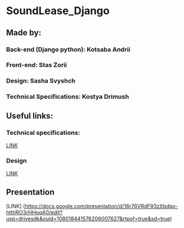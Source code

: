 # SoundLease_Django
## Made by:
### Back-end (Django python): Kotsaba Andrii
### Front-end: Stas Zorii
### Design: Sasha Svyshch
### Technical Specifications: Kostya Drimush

## Useful links:
### Technical specifications:
[LINK](https://docs.google.com/document/d/1TnPctIuzRHiXYcOrS5QLsmzbi2TMra1j/edit?usp=sharing&ouid=108018441576206007627&rtpof=true&sd=true)
### Design
[LINK](https://www.figma.com/design/5OgdqS40ZwVnHTliKHy3Hu/Untitled?node-id=0-1&t=0fNtUEQeOxwnXaMu-1)

## Presentation
[LINK]
(https://docs.google.com/presentation/d/16r76VRdF93zXbdqo-htttjRO3rHHpqA0/edit?usp=drivesdk&ouid=108018441576206007627&rtpof=true&sd=true)
